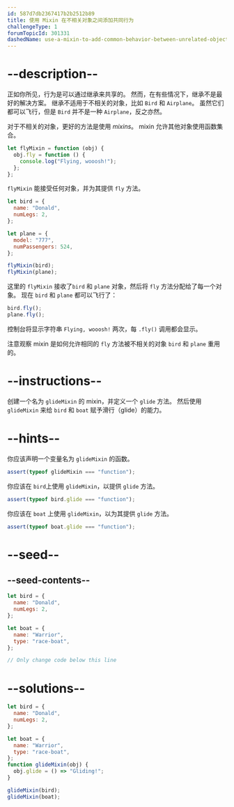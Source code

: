 ```yaml
---
id: 587d7db2367417b2b2512b89
title: 使用 Mixin 在不相关对象之间添加共同行为
challengeType: 1
forumTopicId: 301331
dashedName: use-a-mixin-to-add-common-behavior-between-unrelated-objects
---
```


# --description--

正如你所见，行为是可以通过继承来共享的。 然而，在有些情况下，继承不是最好的解决方案。 继承不适用于不相关的对象，比如 `Bird` 和 `Airplane`。 虽然它们都可以飞行，但是 `Bird` 并不是一种 `Airplane`，反之亦然。

对于不相关的对象，更好的方法是使用 <dfn>mixins</dfn>。 mixin 允许其他对象使用函数集合。

```js
let flyMixin = function (obj) {
  obj.fly = function () {
    console.log("Flying, wooosh!");
  };
};
```

`flyMixin` 能接受任何对象，并为其提供 `fly` 方法。

```js
let bird = {
  name: "Donald",
  numLegs: 2,
};

let plane = {
  model: "777",
  numPassengers: 524,
};

flyMixin(bird);
flyMixin(plane);
```

这里的 `flyMixin` 接收了`bird` 和 `plane` 对象，然后将 `fly` 方法分配给了每一个对象。 现在 `bird` 和 `plane` 都可以飞行了：

```js
bird.fly();
plane.fly();
```

控制台将显示字符串 `Flying, wooosh!` 两次，每 `.fly()` 调用都会显示。

注意观察 mixin 是如何允许相同的 `fly` 方法被不相关的对象 `bird` 和 `plane` 重用的。

# --instructions--

创建一个名为 `glideMixin` 的 mixin，并定义一个 `glide` 方法。 然后使用 `glideMixin` 来给 `bird` 和 `boat` 赋予滑行（glide）的能力。

# --hints--

你应该声明一个变量名为 `glideMixin` 的函数。

```js
assert(typeof glideMixin === "function");
```

你应该在 `bird`上使用 `glideMixin`，以提供 `glide` 方法。

```js
assert(typeof bird.glide === "function");
```

你应该在 `boat` 上使用 `glideMixin`，以为其提供 `glide` 方法。

```js
assert(typeof boat.glide === "function");
```

# --seed--

## --seed-contents--

```js
let bird = {
  name: "Donald",
  numLegs: 2,
};

let boat = {
  name: "Warrior",
  type: "race-boat",
};

// Only change code below this line
```

# --solutions--

```js
let bird = {
  name: "Donald",
  numLegs: 2,
};

let boat = {
  name: "Warrior",
  type: "race-boat",
};
function glideMixin(obj) {
  obj.glide = () => "Gliding!";
}

glideMixin(bird);
glideMixin(boat);
```
